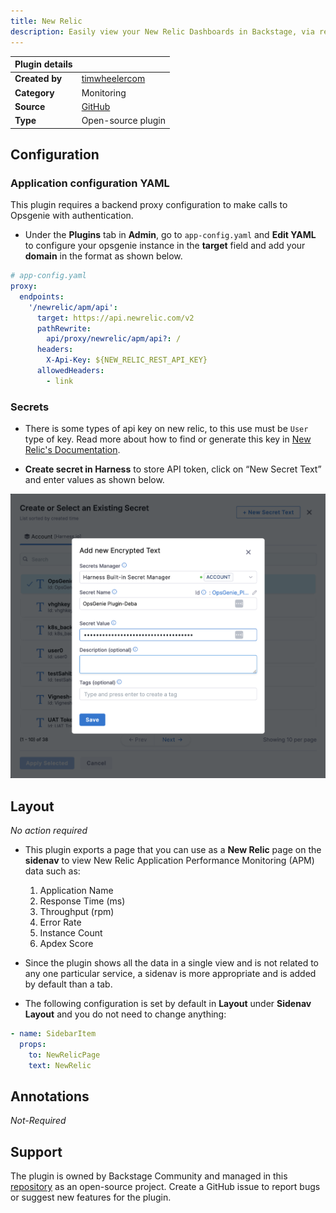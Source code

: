 ```yaml
---
title: New Relic
description: Easily view your New Relic Dashboards in Backstage, via real-time snapshots of your dashboards
---
```


| Plugin details |                                                                                |
| -------------- | ------------------------------------------------------------------------------ |
| **Created by** | [timwheelercom](https://github.com/timwheelercom)                                                      |
| **Category**   | Monitoring                                                                        |
| **Source**     | [GitHub](https://github.com/backstage/community-plugins/tree/main/workspaces/newrelic/plugins/newrelic) |
| **Type**       | Open-source plugin                                                             |


## Configuration

### Application configuration YAML

This plugin requires a backend proxy configuration to make calls to Opsgenie with authentication.

- Under the **Plugins** tab in **Admin**, go to `app-config.yaml` and **Edit YAML** to configure your opsgenie instance in the **target** field and add your **domain** in the format as shown below.

```yaml
# app-config.yaml
proxy:
  endpoints:
    '/newrelic/apm/api':
      target: https://api.newrelic.com/v2
      pathRewrite:
        api/proxy/newrelic/apm/api?: /
      headers:
        X-Api-Key: ${NEW_RELIC_REST_API_KEY}
      allowedHeaders:
        - link
```

### Secrets

- There is some types of api key on new relic, to this use must be `User` type of key. Read more about how to find or generate this key in [New Relic's Documentation](https://docs.newrelic.com/docs/apis/get-started/intro-apis/types-new-relic-api-keys#rest-api-key).

- **Create secret in Harness** to store API token, click on “New Secret Text” and enter values as shown below.

![](./static/hs-og.png)

## Layout

_No action required_

- This plugin exports a page that you can use as a **New Relic** page on the **sidenav** to view New Relic Application Performance Monitoring (APM) data such as:
    1. Application Name
    2. Response Time (ms)
    3. Throughput (rpm)
    4. Error Rate
    5. Instance Count
    6. Apdex Score
  
- Since the plugin shows all the data in a single view and is not related to any one particular service, a sidenav is more appropriate and is added by default than a tab.
 
- The following configuration is set by default in **Layout** under **Sidenav Layout** and you do not need to change anything:

```yaml
- name: SidebarItem
  props:
    to: NewRelicPage
    text: NewRelic
```

## Annotations

_Not-Required_

## Support

The plugin is owned by Backstage Community and managed in this [repository](https://github.com/backstage/community-plugins/tree/main/workspaces/newrelic/plugins/newrelic) as an open-source project. Create a GitHub issue to report bugs or suggest new features for the plugin.

